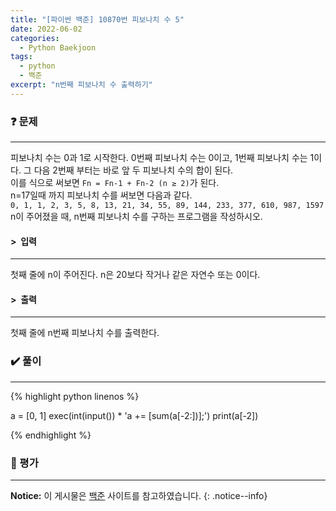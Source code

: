 ```yaml
---
title: "[파이썬 백준] 10870번 피보나치 수 5"
date: 2022-06-02
categories:
  - Python Baekjoon
tags:
  - python
  - 백준
excerpt: "n번째 피보나치 수 출력하기"
---
```


### ❓ 문제

---

피보나치 수는 0과 1로 시작한다. 0번째 피보나치 수는 0이고, 1번째 피보나치 수는 1이다. 그 다음 2번째 부터는 바로 앞 두 피보나치 수의 합이 된다.<br>
이를 식으로 써보면 `Fn = Fn-1 + Fn-2 (n ≥ 2)`가 된다.<br>
n=17일때 까지 피보나치 수를 써보면 다음과 같다.<br>
`0, 1, 1, 2, 3, 5, 8, 13, 21, 34, 55, 89, 144, 233, 377, 610, 987, 1597`<br>
n이 주어졌을 때, n번째 피보나치 수를 구하는 프로그램을 작성하시오.<br>


#### > &nbsp;입력

---

첫째 줄에 n이 주어진다. n은 20보다 작거나 같은 자연수 또는 0이다.<br>


#### > &nbsp;출력

---

첫째 줄에 n번째 피보나치 수를 출력한다.<br>


### ✔️ 풀이

---

{% highlight python linenos %}

a = [0, 1]
exec(int(input()) * 'a += [sum(a[-2:])];')
print(a[-2])

{% endhighlight %}


### 💬 평가

---



**Notice:** 이 게시물은 [백준](https://www.acmicpc.net/problem/10870) 사이트를 참고하였습니다.
{: .notice--info}
